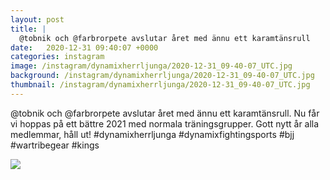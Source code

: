 ```yaml
---
layout: post
title: |
  @tobnik och @farbrorpete avslutar året med ännu ett karamtänsrull
date:   2020-12-31 09:40:07 +0000
categories: instagram
image: /instagram/dynamixherrljunga/2020-12-31_09-40-07_UTC.jpg
background: /instagram/dynamixherrljunga/2020-12-31_09-40-07_UTC.jpg
thumbnail: /instagram/dynamixherrljunga/2020-12-31_09-40-07_UTC.jpg
---
```

@tobnik och @farbrorpete avslutar året med ännu ett karamtänsrull. Nu får vi hoppas på ett bättre 2021 med normala träningsgrupper. Gott nytt år alla medlemmar, håll ut! #dynamixherrljunga #dynamixfightingsports #bjj #wartribegear #kings



<img src='/www-dynamix-herrljunga/instagram/dynamixherrljunga/2020-12-31_09-40-07_UTC.jpg' class='img-fluid' />
